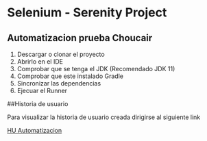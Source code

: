 # Selenium - Serenity Project
## Automatizacion prueba Choucair

1. Descargar o clonar el proyecto 
2. Abrirlo en el IDE 
3. Comprobar que se tenga el JDK (Recomendado JDK 11) 
4. Comprobar que este instalado Gradle
5. Sincronizar las dependencias 
6. Ejecuar el Runner


##Historia de usuario 

Para visualizar la historia de usuario creada dirigirse al siguiente link 

[HU Automatizacion](https://docs.google.com/spreadsheets/d/1I-uYSI0YL3yhfhPDwE7eBaSsgz0iPNMLhLd8yCGCYhU/edit?usp=sharing)
              
